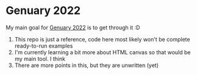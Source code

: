 # Genuary 2022

My main goal for [Genuary 2022](https://genary.arrt) is to get through it :D

1. This repo is just a reference, code here most likely won't be complete ready-to-run examples
2. I'm currently learning a bit more about HTML canvas so that would be my main tool. I think
3. There are more points in this, but they are unwritten (yet)
